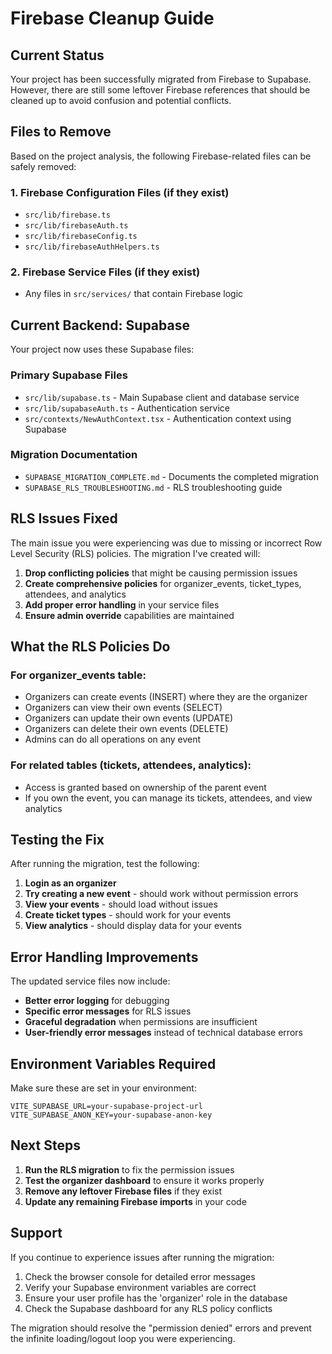 # Firebase Cleanup Guide

## Current Status
Your project has been successfully migrated from Firebase to Supabase. However, there are still some leftover Firebase references that should be cleaned up to avoid confusion and potential conflicts.

## Files to Remove
Based on the project analysis, the following Firebase-related files can be safely removed:

### 1. Firebase Configuration Files (if they exist)
- `src/lib/firebase.ts`
- `src/lib/firebaseAuth.ts` 
- `src/lib/firebaseConfig.ts`
- `src/lib/firebaseAuthHelpers.ts`

### 2. Firebase Service Files (if they exist)
- Any files in `src/services/` that contain Firebase logic

## Current Backend: Supabase
Your project now uses these Supabase files:

### Primary Supabase Files
- `src/lib/supabase.ts` - Main Supabase client and database service
- `src/lib/supabaseAuth.ts` - Authentication service
- `src/contexts/NewAuthContext.tsx` - Authentication context using Supabase

### Migration Documentation
- `SUPABASE_MIGRATION_COMPLETE.md` - Documents the completed migration
- `SUPABASE_RLS_TROUBLESHOOTING.md` - RLS troubleshooting guide

## RLS Issues Fixed
The main issue you were experiencing was due to missing or incorrect Row Level Security (RLS) policies. The migration I've created will:

1. **Drop conflicting policies** that might be causing permission issues
2. **Create comprehensive policies** for organizer_events, ticket_types, attendees, and analytics
3. **Add proper error handling** in your service files
4. **Ensure admin override** capabilities are maintained

## What the RLS Policies Do

### For organizer_events table:
- Organizers can create events (INSERT) where they are the organizer
- Organizers can view their own events (SELECT)
- Organizers can update their own events (UPDATE)
- Organizers can delete their own events (DELETE)
- Admins can do all operations on any event

### For related tables (tickets, attendees, analytics):
- Access is granted based on ownership of the parent event
- If you own the event, you can manage its tickets, attendees, and view analytics

## Testing the Fix

After running the migration, test the following:

1. **Login as an organizer**
2. **Try creating a new event** - should work without permission errors
3. **View your events** - should load without issues
4. **Create ticket types** - should work for your events
5. **View analytics** - should display data for your events

## Error Handling Improvements

The updated service files now include:

- **Better error logging** for debugging
- **Specific error messages** for RLS issues
- **Graceful degradation** when permissions are insufficient
- **User-friendly error messages** instead of technical database errors

## Environment Variables Required

Make sure these are set in your environment:

```env
VITE_SUPABASE_URL=your-supabase-project-url
VITE_SUPABASE_ANON_KEY=your-supabase-anon-key
```

## Next Steps

1. **Run the RLS migration** to fix the permission issues
2. **Test the organizer dashboard** to ensure it works properly
3. **Remove any leftover Firebase files** if they exist
4. **Update any remaining Firebase imports** in your code

## Support

If you continue to experience issues after running the migration:

1. Check the browser console for detailed error messages
2. Verify your Supabase environment variables are correct
3. Ensure your user profile has the 'organizer' role in the database
4. Check the Supabase dashboard for any RLS policy conflicts

The migration should resolve the "permission denied" errors and prevent the infinite loading/logout loop you were experiencing.